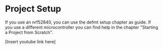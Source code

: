 # Project Setup

If you use an nrf52840, you can use the defmt setup chapter as guide. If you use a different microcontroller you can find help in the chapter "Starting a Project from Scratch".

[Insert youtube link here]

